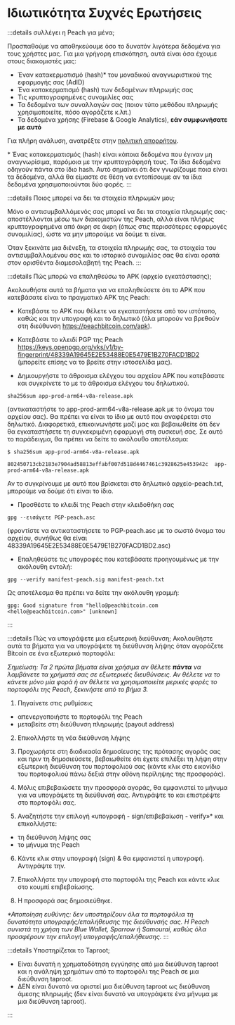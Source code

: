 # Ιδιωτικότητα Συχνές Ερωτήσεις

:::details συλλέγει η Peach για μένα;

Προσπαθούμε να αποθηκεύουμε όσο το δυνατόν λιγότερα δεδομένα για τους χρήστες μας. Για μια γρήγορη επισκόπηση, αυτά είναι όσα έχουμε στους διακομιστές μας:

- Έναν κατακερματισμό (hash)\* του μοναδικού αναγνωριστικού της εφαρμογής σας (AdID)
- Ένα κατακερματισμό (hash) των δεδομένων πληρωμής σας
- Τις κρυπτογραφημένες συνομιλίες σας
- Τα δεδομένα των συναλλαγών σας (ποιον τύπο μεθόδου πληρωμής χρησιμοποιείτε, πόσο αγοράζετε κ.λπ.)
- Τα δεδομένα χρήσης (Firebase & Google Analytics), **εάν συμφωνήσατε με αυτό**

Για πλήρη ανάλυση, ανατρέξτε στην [πολιτική απορρήτου](/privacy-policy/).

\* Ένας κατακερματισμός (hash) είναι κάποια δεδομένα που έγιναν μη αναγνωρίσιμα, παρόμοια με την κρυπτογράφησή τους. Τα ίδια δεδομένα οδηγούν πάντα στο ίδιο hash. Αυτό σημαίνει ότι δεν γνωρίζουμε ποια είναι τα δεδομένα, αλλά θα είμαστε σε θέση να εντοπίσουμε αν τα ίδια δεδομένα χρησιμοποιούνται δύο φορές.
:::

<!--
:::details Ποιες αποστέλλονται όταν μοιράζομαι δεδομένα χρήσης;
Δώσε μια λίστα
:::
-->

:::details Ποιος μπορεί να δει τα στοιχεία πληρωμών μου;

Μόνο ο αντισυμβαλλόμενός σας μπορεί να δει τα στοιχεία πληρωμής σας· αποστέλλονται μέσω των διακομιστών της Peach, αλλά είναι πλήρως κρυπτογραφημένα από άκρη σε άκρη (όπως στις περισσότερες εφαρμογές συνομιλίας), ώστε να μην μπορούμε να δούμε τι είναι.

Όταν ξεκινάτε μια διένεξη, τα στοιχεία πληρωμής σας, τα στοιχεία του αντισυμβαλλομένου σας και το ιστορικό συνομιλίας σας θα είναι ορατά στον ορισθέντα διαμεσολαβητή της Peach.
:::

:::details Πώς μπορώ να επαληθεύσω το APK (αρχείο εγκατάστασης);

Ακολουθήστε αυτά τα βήματα για να επαληθεύσετε ότι το APK που κατεβάσατε είναι το πραγματικό APK της Peach:

- Κατεβάστε το APK που θέλετε να εγκαταστήσετε από τον ιστότοπο, καθώς και την υπογραφή και το δηλωτικό (όλα μπορούν να βρεθούν στη διεύθυνση https://peachbitcoin.com/apk).

- Κατεβάστε το κλειδί PGP της Peach https://keys.openpgp.org/vks/v1/by-fingerprint/48339A19645E2E53488E0E5479E1B270FACD1BD2 (μπορείτε επίσης να το βρείτε στην ιστοσελίδα μας).

- Δημιουργήστε το άθροισμα ελέγχου του αρχείου APK που κατεβάσατε και συγκρίνετε το με το άθροισμα ελέγχου του δηλωτικού.
````
sha256sum app-prod-arm64-v8a-release.apk
````
(αντικαταστήστε το app-prod-arm64-v8a-release.apk με το όνομα του αρχείου σας). Θα πρέπει να είναι το ίδιο με αυτό που αναφέρεται στο δηλωτικό. Διαφορετικά, επικοινωνήστε μαζί μας και βεβαιωθείτε ότι δεν θα εγκαταστήσετε τη συγκεκριμένη εφαρμογή στη συσκευή σας. Σε αυτό το παράδειγμα, θα πρέπει να δείτε το ακόλουθο αποτέλεσμα:
```
$ sha256sum app-prod-arm64-v8a-release.apk

802450713cb2183e7904ad58813effabf007d518d4467461c3928625e453942c  app-prod-arm64-v8a-release.apk
```
Αν το συγκρίνουμε με αυτό που βρίσκεται στο δηλωτικό αρχείο-peach.txt, μπορούμε να δούμε ότι είναι το ίδιο.

- Προσθέστε το κλειδί της Peach στην κλειδοθήκη σας
```
gpg --εισάγετε PGP-peach.asc
```
(φροντίστε να αντικαταστήσετε το PGP-peach.asc με το σωστό όνομα του αρχείου, συνήθως θα είναι 48339A19645E2E53488E0E5479E1B270FACD1BD2.asc)

- Επαληθεύστε τις υπογραφές που κατεβάσατε προηγουμένως με την ακόλουθη εντολή:
```
gpg --verify manifest-peach.sig manifest-peach.txt
``` 
Ως αποτέλεσμα θα πρέπει να δείτε την ακόλουθη γραμμή:
```
gpg: Good signature from "hello@peachbitcoin.com <hello@peachbitcoin.com>" [unknown]
```
:::

:::details Πώς να υπογράψετε μια εξωτερική διεύθυνση;
Ακολουθήστε αυτά τα βήματα για να υπογράψετε τη διεύθυνση λήψης όταν αγοράζετε Bitcoin σε ένα εξωτερικό πορτοφόλι:

_Σημείωση: Τα 2 πρώτα βήματα είναι χρήσιμα αν θέλετε **πάντα** να λαμβάνετε τα χρήματά σας σε εξωτερικές διευθύνσεις. Αν θέλετε να το κάνετε μόνο μία φορά ή αν θέλετε να χρησιμοποιείτε μερικές φορές το πορτοφόλι της Peach, ξεκινήστε από το βήμα 3._

1. Πηγαίνετε στις ρυθμίσεις
  - απενεργοποιήστε το πορτοφόλι της Peach
  - μεταβείτε στη διεύθυνση πληρωμής (payout address)

2. Επικολλήστε τη νέα διεύθυνση λήψης

3. Προχωρήστε στη διαδικασία δημοσίευσης της πρότασης αγοράς σας και πριν τη δημοσιεύσετε, βεβαιωθείτε ότι έχετε επιλέξει τη λήψη στην εξωτερική διεύθυνση του πορτοφολιού σας (κάντε κλικ στο εικονίδιο του πορτοφολιού πάνω δεξιά στην οθόνη περίληψης της προσφοράς).

4. Μόλις επιβεβαιώσετε την προσφορά αγοράς, θα εμφανιστεί το μήνυμα για να υπογράψετε τη διεύθυνσή σας. Αντιγράψτε το και επιστρέψτε στο πορτοφόλι σας.

5. Αναζητήστε την επιλογή «υπογραφή - sign/επιβεβαίωση - verify»* και επικολλήστε:
  - τη διεύθυνση λήψης σας
  - το μήνυμα της Peach

6. Κάντε κλικ στην υπογραφή (sign) & θα εμφανιστεί η υπογραφή. Αντιγράψτε την.

7. Επικολλήστε την υπογραφή στο πορτοφόλι της Peach και κάντε κλικ στο κουμπί επιβεβαίωσης.

8. Η προσφορά σας δημοσιεύθηκε.

_*Αποποίηση ευθύνης: δεν υποστηρίζουν όλα τα πορτοφόλια τη δυνατότητα υπογραφής/επαλήθευσης της διεύθυνσής σας. Η Peach συνιστά τη χρήση των Blue Wallet, Sparrow ή Samourai, καθώς όλα προσφέρουν την επιλογή υπογραφής/επαλήθευσης._
:::

:::details Υποστηρίζεται το Taproot;

- Είναι δυνατή η χρηματοδότηση εγγύησης από μια διεύθυνση taproot και η ανάληψη χρημάτων από το πορτοφόλι της Peach σε μια διεύθυνση taproot.
- ΔΕΝ είναι δυνατό να οριστεί μια διεύθυνση taproot ως διεύθυνση άμεσης πληρωμής (δεν είναι δυνατό να υπογράψετε ένα μήνυμα με μια διεύθυνση taproot).

:::

